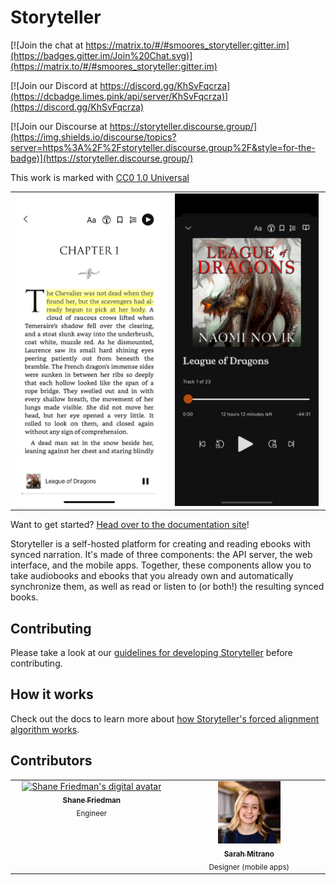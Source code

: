 # Storyteller

[![Join the chat at https://matrix.to/#/#smoores_storyteller:gitter.im](https://badges.gitter.im/Join%20Chat.svg)](https://matrix.to/#/#smoores_storyteller:gitter.im)

[![Join our Discord at https://discord.gg/KhSvFqcrza](https://dcbadge.limes.pink/api/server/KhSvFqcrza)](https://discord.gg/KhSvFqcrza)

[![Join our Discourse at https://storyteller.discourse.group/](https://img.shields.io/discourse/topics?server=https%3A%2F%2Fstoryteller.discourse.group%2F&style=for-the-badge)](https://storyteller.discourse.group/)

This work is marked with
<a href="https://creativecommons.org/publicdomain/zero/1.0/?ref=chooser-v1" style="display:inline-block;">CC0
1.0
Universal<img style="height:22px!important;margin-left:3px;vertical-align:text-bottom;" src="https://mirrors.creativecommons.org/presskit/icons/cc.svg?ref=chooser-v1" alt=""><img style="height:22px!important;margin-left:3px;vertical-align:text-bottom;" src="https://mirrors.creativecommons.org/presskit/icons/zero.svg?ref=chooser-v1" alt=""></a>

<table>
  <tbody>
    <tr>
      <td align="center" width="14.28%">
        <img height="500" src="docs/static/img/league-of-dragons-text.png" />
      </td>
      <td align="center" width="14.28%">
        <img height="500" src="docs/static/img/league-of-dragons-audio.png" />
      </td>
    </tr>
  </tbody>
</table>

Want to get started?
[Head over to the documentation site](https://smoores.gitlab.io/storyteller/)!

Storyteller is a self-hosted platform for creating and reading ebooks with
synced narration. It's made of three components: the API server, the web
interface, and the mobile apps. Together, these components allow you to take
audiobooks and ebooks that you already own and automatically synchronize them,
as well as read or listen to (or both!) the resulting synced books.

## Contributing

Please take a look at our
[guidelines for developing Storyteller](https://smoores.gitlab.io/storyteller/docs/category/development)
before contributing.

## How it works

Check out the docs to learn more about
[how Storyteller's forced alignment algorithm works](https://smoores.gitlab.io/storyteller/docs/how-it-works/the-algorithm).

## Contributors

<table>
  <tbody>
    <tr>
      <td align="center" valign="top" width="14.28%"><a href="https://gitlab.com/smoores"><img src="https://gitlab.com/uploads/-/system/user/avatar/2464265/avatar.png?width=192" width="100" height="100" alt="Shane Friedman's digital avatar"/><br /><sub><b>Shane Friedman</b></sub></a><br /><sub>Engineer</sub></td>
      <td align="center" valign="top" width="14.28%"><a href="https://www.sarahmitrano.com/"><img src="readme-assets/sarah-headshot.png" width="100" height="100" alt="Sarah Mitrano's headshot"/><br /><sub><b>Sarah Mitrano</b></sub></a><br /><sub>Designer (mobile apps)</sub></td>
    </tr>
  </tbody>
</table>
